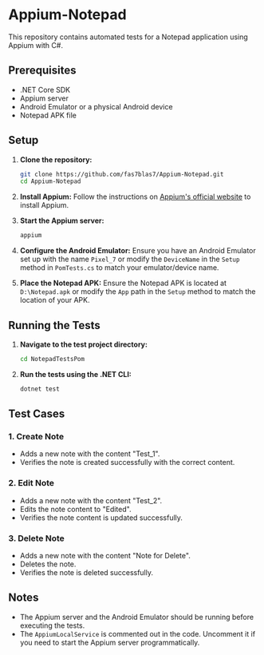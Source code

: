 # Appium-Notepad

This repository contains automated tests for a Notepad application using Appium with C#.

## Prerequisites

- .NET Core SDK
- Appium server
- Android Emulator or a physical Android device
- Notepad APK file

## Setup

1. **Clone the repository:**
    ```bash
    git clone https://github.com/fas7blas7/Appium-Notepad.git
    cd Appium-Notepad
    ```

2. **Install Appium:**
    Follow the instructions on [Appium's official website](http://appium.io/) to install Appium.

3. **Start the Appium server:**
    ```bash
    appium
    ```

4. **Configure the Android Emulator:**
    Ensure you have an Android Emulator set up with the name `Pixel_7` or modify the `DeviceName` in the `Setup` method in `PomTests.cs` to match your emulator/device name.

5. **Place the Notepad APK:**
    Ensure the Notepad APK is located at `D:\Notepad.apk` or modify the `App` path in the `Setup` method to match the location of your APK.

## Running the Tests

1. **Navigate to the test project directory:**
    ```bash
    cd NotepadTestsPom
    ```

2. **Run the tests using the .NET CLI:**
    ```bash
    dotnet test
    ```

## Test Cases

### 1. Create Note
- Adds a new note with the content "Test_1".
- Verifies the note is created successfully with the correct content.

### 2. Edit Note
- Adds a new note with the content "Test_2".
- Edits the note content to "Edited".
- Verifies the note content is updated successfully.

### 3. Delete Note
- Adds a new note with the content "Note for Delete".
- Deletes the note.
- Verifies the note is deleted successfully.

## Notes

- The Appium server and the Android Emulator should be running before executing the tests.
- The `AppiumLocalService` is commented out in the code. Uncomment it if you need to start the Appium server programmatically.
